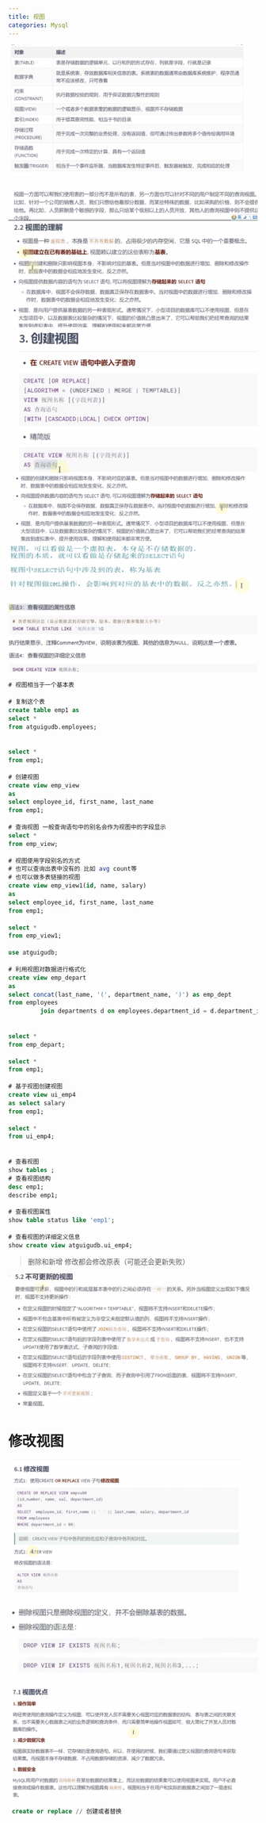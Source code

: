 ```yaml
---
title: 视图
categories: Mysql
---
```


![image.png](../../assets/mysql/ntc2qi/1647513954738-081477bf-da92-419c-92d9-7ade52f16d65.png)

![image.png](../../assets/mysql/ntc2qi/1647514883989-1124b3c4-19f4-4865-8723-f740b222a7ad.png)
![image.png](../../assets/mysql/ntc2qi/1647514916439-76a23c4b-600b-4884-83cb-34de0f55b7b2.png)
![image.png](../../assets/mysql/ntc2qi/1647514986982-86fee72d-57c5-4ff7-bc8c-4e395cef29d4.png)
![image.png](../../assets/mysql/ntc2qi/1647515033619-3245c732-6b99-428f-afea-dfaa845233c1.png)
![image.png](../../assets/mysql/ntc2qi/1647515296428-5110f452-ce22-4539-8d1a-f0e5f9c61987.png)
![image.png](../../assets/mysql/ntc2qi/1647516345512-eb2e3ef1-2f79-4276-ad56-bbbe86e264a5.png)

![image.png](../../assets/mysql/ntc2qi/1647535147809-3b5df658-808f-4053-8f75-7162684b2137.png)

```sql
# 视图相当于一个基本表

# 复制这个表
create table emp1 as
select *
from atguigudb.employees;


select *
from emp1;

# 创建视图
create view emp_view
as
select employee_id, first_name, last_name
from emp1;

# 查询视图 一般查询语句中的别名会作为视图中的字段显示
select *
from emp_view;

# 视图使用字段别名的方式
# 也可以查询出表中没有的 比如 avg count等
# 也可以做多表链接的视图
create view emp_view1(id, name, salary)
as
select employee_id, first_name, last_name
from emp1;

select *
from emp_view1;

use atguigudb;

# 利用视图对数据进行格式化
create view emp_depart
as
select concat(last_name, '(', department_name, ')') as emp_dept
from employees
         join departments d on employees.department_id = d.department_id


select *
from emp_depart;

select *
from emp1;

# 基于视图创建视图
create view ui_emp4
as select salary
from emp1;

select *
from ui_emp4;


# 查看视图
show tables ;
# 查看视图结构
desc emp1;
describe emp1;

# 查看视图属性
show table status like 'emp1';

# 查看视图的详细定义信息
show create view atguigudb.ui_emp4;
```

> 删除和新增 修改都会修改原表（可能还会更新失败）

![image.png](../../assets/mysql/ntc2qi/1647656963407-0f5af1d9-9404-4867-b53e-476760715723.png)

# 修改视图

![image.png](../../assets/mysql/ntc2qi/1647657169456-52c44192-0839-4bb3-b0a4-8be6c99e32a0.png)

![image.png](../../assets/mysql/ntc2qi/1647659078494-e62d2ac6-9a92-4870-a87e-3d5dbfa1f93c.png)

![image.png](../../assets/mysql/ntc2qi/1647659326904-44d19148-bcd7-4f16-a445-a6d0aa4f5ca4.png)

```sql
 create or replace // 创建或者替换
```

